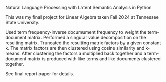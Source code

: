 Natural Language Processing with Latent Semantic Analysis in Python

This was my final project for Linear Algebra taken Fall 2024 at Tennessee State University.

Used term frequency-inverse documument frequency to weight the term-document matrix.
Performed a singular value decomposition on the resulting matrix.
Truncated the resulting matrix factors by a given constant k.
The matrix factors are then clustered using cosine similarity and k-means.
After clustering the factors a multiplied back together and a term-document matrix is produced with like terms and like documents clustered together.

See final report paper for details.
